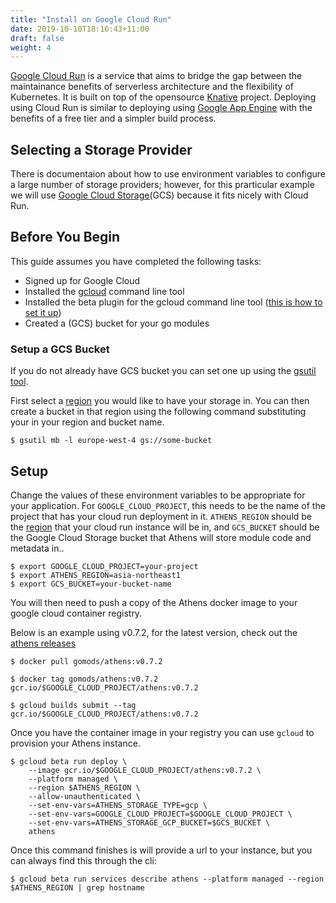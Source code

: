 ```yaml
---
title: "Install on Google Cloud Run"
date: 2019-10-10T18:16:43+11:00
draft: false
weight: 4
---
```


[Google Cloud Run](https://cloud.google.com/run/) is a service that aims to bridge the gap between the maintainance benefits of serverless architecture and the flexibility of Kubernetes. It is built on top of the opensource [Knative](https://knative.dev/) project. Deploying using Cloud Run is similar to deploying using [Google App Engine](/install/install-on-gae) with the benefits of a free tier and a simpler build process.

## Selecting a Storage Provider

There is documentaion about how to use environment variables to configure a large number of storage providers; however, for this prarticular example we will use [Google Cloud Storage](https://cloud.google.com/storage/)(GCS) because it fits nicely with Cloud Run.

## Before You Begin

This guide assumes you have completed the following tasks:

- Signed up for Google Cloud
- Installed the [gcloud](https://cloud.google.com/sdk/install) command line tool
- Installed the beta plugin for the gcloud command line tool ([this is how to set it up](https://cloud.google.com/run/docs/setup))
- Created a (GCS) bucket for your go modules

### Setup a GCS Bucket

If you do not already have GCS bucket you can set one up using the [gsutil tool](https://cloud.google.com/storage/docs/gsutil).

First select a [region](https://cloud.google.com/about/locations/?tab=americas) you would like to have your storage in. You can then create a bucket in that region using the following command substituting your in your region and bucket name.

```console
$ gsutil mb -l europe-west-4 gs://some-bucket
```

## Setup

Change the values of these environment variables to be appropriate for your application. For `GOOGLE_CLOUD_PROJECT`, this needs to be the name of the project that has your cloud run deployment in it. `ATHENS_REGION` should be the [region](https://cloud.google.com/about/locations/?tab=americas) that your cloud run instance will be in, and `GCS_BUCKET` should be the Google Cloud Storage bucket that Athens will store module code and metadata in..

```console
$ export GOOGLE_CLOUD_PROJECT=your-project
$ export ATHENS_REGION=asia-northeast1
$ export GCS_BUCKET=your-bucket-name
```

You will then need to push a copy of the Athens docker image to your google cloud container registry.

Below is an example using v0.7.2, for the latest version, check out the [athens releases](https://github.com/gomods/athens)
```console
$ docker pull gomods/athens:v0.7.2

$ docker tag gomods/athens:v0.7.2 gcr.io/$GOOGLE_CLOUD_PROJECT/athens:v0.7.2

$ gcloud builds submit --tag gcr.io/$GOOGLE_CLOUD_PROJECT/athens:v0.7.2
```

Once you have the container image in your registry you can use `gcloud` to provision your Athens instance.

```console
$ gcloud beta run deploy \
    --image gcr.io/$GOOGLE_CLOUD_PROJECT/athens:v0.7.2 \
    --platform managed \
    --region $ATHENS_REGION \
    --allow-unauthenticated \
    --set-env-vars=ATHENS_STORAGE_TYPE=gcp \
    --set-env-vars=GOOGLE_CLOUD_PROJECT=$GOOGLE_CLOUD_PROJECT \
    --set-env-vars=ATHENS_STORAGE_GCP_BUCKET=$GCS_BUCKET \
    athens
```

Once this command finishes is will provide a url to your instance, but you can always find this through the cli:

```console
$ gcloud beta run services describe athens --platform managed --region $ATHENS_REGION | grep hostname
```
